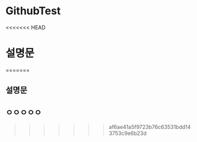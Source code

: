 # GithubTest

<<<<<<< HEAD

설명문
===
=======
## 설명문
## ㅇㅇㅇㅇㅇ
>>>>>>> af6ae41a5f9723b76c63531bdd143753c9e6b23d
